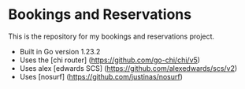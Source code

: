 # Bookings and Reservations


This is the repository for my bookings and reservations project.


- Built  in Go version 1.23.2 
- Uses the [chi router] (https://github.com/go-chi/chi/v5)
- Uses alex [edwards SCS]  (https://github.com/alexedwards/scs/v2)
- Uses [nosurf] (https://github.com/justinas/nosurf)